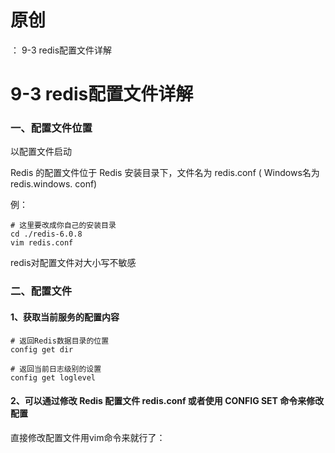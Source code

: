 # 原创
：  9-3 redis配置文件详解

# 9-3 redis配置文件详解

### 一、配置文件位置

以配置文件启动

Redis 的配置文件位于 Redis 安装目录下，文件名为 redis.conf ( Windows名为redis.windows. conf)

例：

```
# 这里要改成你自己的安装目录
cd ./redis-6.0.8
vim redis.conf
```

redis对配置文件对大小写不敏感

### 二、配置文件

#### 1、获取当前服务的配置内容

```
# 返回Redis数据目录的位置
config get dir

# 返回当前日志级别的设置
config get loglevel
```

#### 2、可以通过修改 Redis 配置文件 redis.conf 或者使用 CONFIG SET 命令来修改配置

直接修改配置文件用vim命令来就行了：
